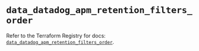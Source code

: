 # `data_datadog_apm_retention_filters_order`

Refer to the Terraform Registry for docs: [`data_datadog_apm_retention_filters_order`](https://registry.terraform.io/providers/datadog/datadog/3.46.0/docs/data-sources/apm_retention_filters_order).
